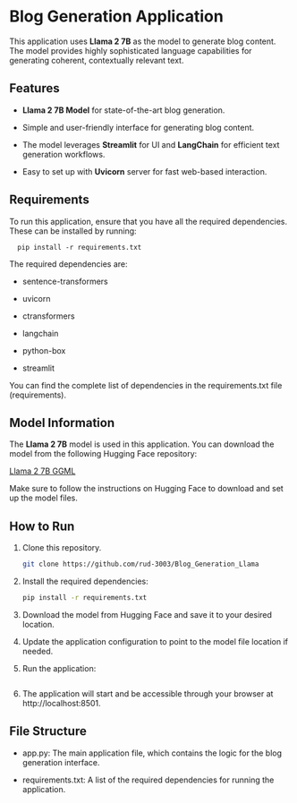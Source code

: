 Blog Generation Application
===========================

This application uses **Llama 2 7B** as the model to generate blog content. The model provides highly sophisticated language capabilities for generating coherent, contextually relevant text.

Features
--------

*   **Llama 2 7B Model** for state-of-the-art blog generation.
    
*   Simple and user-friendly interface for generating blog content.
    
*   The model leverages **Streamlit** for UI and **LangChain** for efficient text generation workflows.
    
*   Easy to set up with **Uvicorn** server for fast web-based interaction.
    

Requirements
------------

To run this application, ensure that you have all the required dependencies. These can be installed by running:

`   pip install -r requirements.txt   `

The required dependencies are:

*   sentence-transformers
    
*   uvicorn
    
*   ctransformers
    
*   langchain
    
*   python-box
    
*   streamlit
    

You can find the complete list of dependencies in the requirements.txt file​(requirements).

Model Information
-----------------

The **Llama 2 7B** model is used in this application. You can download the model from the following Hugging Face repository:

[Llama 2 7B GGML](https://huggingface.co/TheBloke/Llama-2-7B-Chat-GGML/tree/main)

Make sure to follow the instructions on Hugging Face to download and set up the model files.

How to Run
----------

1. Clone this repository.
    ```bash
    git clone https://github.com/rud-3003/Blog_Generation_Llama
    
2.  Install the required dependencies:
    ```bash
    pip install -r requirements.txt
    
3.  Download the model from Hugging Face and save it to your desired location.
    
4.  Update the application configuration to point to the model file location if needed.
    
5.  Run the application:
    ```bashstreamlit run app.py
    
6.  The application will start and be accessible through your browser at http://localhost:8501.
    

File Structure
--------------

*   app.py: The main application file, which contains the logic for the blog generation interface.
    
*   requirements.txt: A list of the required dependencies for running the application.